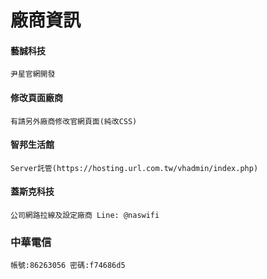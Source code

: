 # 廠商資訊

#### **藝誠科技**
``
尹星官網開發
``
#### **修改頁面廠商**
``
有請另外廠商修改官網頁面(純改CSS)
``
#### **智邦生活館**
``
Server託管(https://hosting.url.com.tw/vhadmin/index.php)
``
#### **蓋斯克科技**
``
公司網路拉線及設定廠商
Line: @naswifi
``

### 中華電信
``
帳號:86263056
密碼:f74686d5
``
<!-- ![alt text][logo] -->

<!-- [logo]: ../image/1642665015411.jpeg "帳號密碼" -->
